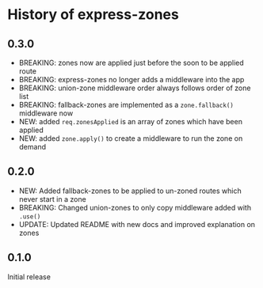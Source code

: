 # History of express-zones

## 0.3.0
- BREAKING: zones now are applied just before the soon to be applied route
- BREAKING: express-zones no longer adds a middleware into the app
- BREAKING: union-zone middleware order always follows order of zone list
- BREAKING: fallback-zones are implemented as a `zone.fallback()` middleware now
- NEW: added `req.zonesApplied` is an array of zones which have been applied
- NEW: added `zone.apply()` to create a middleware to run the zone on demand

## 0.2.0
- NEW: Added fallback-zones to be applied to un-zoned routes which never start in a zone
- BREAKING: Changed union-zones to only copy middleware added with `.use()`
- UPDATE: Updated README with new docs and improved explanation on zones

## 0.1.0
Initial release
